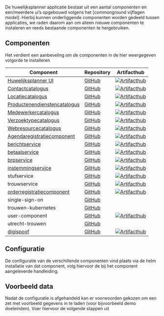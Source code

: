De huwelijksplanner applicatie bestaat uit een aantal componenten en een/meerdere ui’s opgebouwd volgens het [commonground vijflagen model]. Hierbij kunnen onderliggende componenten worden gedeeld tussen applicaties, we raden daarom aan om alleen nieuwe componenten te instaleren en reeds bestaande componenten te hergebruiken.
## Componenten
Het verdient een aanbeveling om de componenten in de hier weergegeven volgorde te installeren  

| Component                        | Repository | Artifacthub |
| -------------------------------- | ---------- | ---------- |
| [Huwelijksplanner UI](https://componentencatalogus.commonground.nl/producten/74/componenten/36) |[GitHub](https://github.com/ConductionNL/huwelijksplanner-ui) |  [![Artifacthub](https://img.shields.io/endpoint?url=https://artifacthub.io/badge/repository/agendaservice)](https://artifacthub.io/packages/helm/agendaservice/agendaservice) |
| [Contactcatalogus](https://componentencatalogus.commonground.nl/producten/74/componenten/26)| [GitHub](https://github.com/ConductionNL/contactcatalogus) | [![Artifacthub](https://img.shields.io/endpoint?url=https://artifacthub.io/badge/repository/contactcatalogus)](https://artifacthub.io/packages/helm/contact-catalogus/contactcatalogus) |
| [Locatiecatalogus](https://componentencatalogus.commonground.nl/producten/74/componenten/27)| [GitHub](https://github.com/ConductionNL/locatiecatalogus) | [![Artifacthub](https://img.shields.io/endpoint?url=https://artifacthub.io/badge/repository/locatiecatalogus)](https://artifacthub.io/packages/helm/ocatiecatalogus/ocatiecatalogus) |
| [Productenendienstencatalogus](https://componentencatalogus.commonground.nl/producten/74/componenten/124)| [GitHub](https://github.com/ConductionNL/productenendienstencatalogus) | [![Artifacthub](https://img.shields.io/endpoint?url=https://artifacthub.io/badge/repository/productenendienstencatalogus)](https://artifacthub.io/packages/helm/productenendienstencatalogus/productenendienstencatalogus) |  
| [Medewerkercatalogus](https://componentencatalogus.commonground.nl/producten/74/componenten/21) | [GitHub](https://github.com/ConductionNL/medewerkercatalogus) | [![Artifacthub](https://img.shields.io/endpoint?url=https://artifacthub.io/badge/repository/medewerkercatalogus)](https://artifacthub.io/packages/helm/medewerkercatalogus/medewerkercatalogus) | 
| [Verzoektypecatalogus](https://componentencatalogus.commonground.nl/producten/74/componenten/15) | [GitHub](https://github.com/ConductionNL/verzoektypecatalogus) | [![Artifacthub](https://img.shields.io/endpoint?url=https://artifacthub.io/badge/repository/verzoektypecatalogus)](https://artifacthub.io/packages/helm/verzoektypecatalogus/verzoektypecatalogus) |  
| [Webresourcecatalogus](https://componentencatalogus.commonground.nl/producten/74/componenten/12)      | [GitHub](https://github.com/ConductionNL/webresourcecatalogus) | [![Artifacthub](https://img.shields.io/endpoint?url=https://artifacthub.io/badge/repository/webresourcecatalogus)](https://artifacthub.io/packages/helm/webresourcecatalogus/webresourcecatalogus) |  
| [Agendaregistratiecomponent](https://componentencatalogus.commonground.nl/producten/74/componenten/20) | [GitHub](https://github.com/ConductionNL/agendaservice) | [![Artifacthub](https://img.shields.io/endpoint?url=https://artifacthub.io/badge/repository/agendaservice)](https://artifacthub.io/packages/helm/agendaservice/agendaservice) | 
| [berichtservice](https://componentencatalogus.commonground.nl/producten/74/componenten/30) | [GitHub](https://github.com/ConductionNL/berichtservice) | [![Artifacthub](https://img.shields.io/endpoint?url=https://artifacthub.io/badge/repository/berichtservice)](https://artifacthub.io/packages/helm/berichtservice/berichtservice) |  
| [betaalservice](https://componentencatalogus.commonground.nl/producten/74/componenten/29) | [GitHub](https://github.com/ConductionNL/betaalservice) | [![Artifacthub](https://img.shields.io/endpoint?url=https://artifacthub.io/badge/repository/betaalservice)](https://artifacthub.io/packages/helm/betaalservice/betaalservice) | 
| [brpservice](https://componentencatalogus.commonground.nl/producten/74/componenten/128)  | [GitHub](https://github.com/ConductionNL/brpservice) | [![Artifacthub](https://img.shields.io/endpoint?url=https://artifacthub.io/badge/repository/brpservice)](https://artifacthub.io/packages/helm/brpservice/brpservice) |  
| [instemmingservice](https://componentencatalogus.commonground.nl/producten/74/componenten/22) | [GitHub](https://github.com/ConductionNL/instemmingservice) | [![Artifacthub](https://img.shields.io/endpoint?url=https://artifacthub.io/badge/repository/instemmingservice)](https://artifacthub.io/packages/helm/instemmingservice/instemmingservice) | 
| stufservice                       | [GitHub](https://github.com/ConductionNL/stufservice) | [![Artifacthub](https://img.shields.io/endpoint?url=https://artifacthub.io/badge/repository/stufservice)](https://artifacthub.io/packages/helm/stufservice/stufservice) |
| trouwservice                    | [GitHub](https://github.com/ConductionNL/trouwservice) | [![Artifacthub](https://img.shields.io/endpoint?url=https://artifacthub.io/badge/repository/trouwservice)](https://artifacthub.io/packages/helm/trouw-service/trouw-service) |
| [orderregistratiecomponent](https://componentencatalogus.commonground.nl/producten/74/componenten/11) |  [GitHub](https://github.com/ConductionNL/orderregistratiecomponent) | [![Artifacthub](https://img.shields.io/endpoint?url=https://artifacthub.io/badge/repository/orderregistratiecomponent)](https://artifacthub.io/packages/helm/orderregistratiecomponent/orderregistratiecomponent) |
| single-sign-on  |[GitHub](https://github.com/ConductionNL/single-sign-on) |
| trouwen-kubernetes | [GitHub](https://github.com/ConductionNL/trouwen-kubernetes) |
| user-component | [GitHub](https://github.com/ConductionNL/user-component) | [![Artifacthub](https://img.shields.io/endpoint?url=https://artifacthub.io/badge/repository/user-component)](https://artifacthub.io/packages/helm/user-component/user-component) |
| utrecht-trouwen  | [GitHub](https://github.com/ConductionNL/utrecht-trouwen) | 
| [digispoof](https://componentencatalogus.commonground.nl/producten/74/componenten/171) | [GitHub](https://github.com/ConductionNL/digispoof)| [![Artifacthub](https://img.shields.io/endpoint?url=https://artifacthub.io/badge/repository/digispoof)](https://artifacthub.io/packages/helm/digispoof-interface/digispoof-interface) |

## Configuratie
De configuratie van de verschillende componenten vind plaats via de helm installatie van dat component, volg hiervoor de bij het component aangeleverde handleiding.
## Voorbeeld data
Nadat de configuratie is afgehandeld kan er voorwoorden gekozen om een zet met voorbeeld gegevens in te laden (voor bijvoorbeeld demo doeleinden). Voer hiervoor de volgende stappen uit